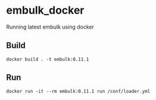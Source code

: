 # embulk_docker
Running latest embulk using docker

## Build
`docker build . -t embulk:0.11.1`

## Run
`docker run -it --rm embulk:0.11.1 run /conf/loader.yml`

